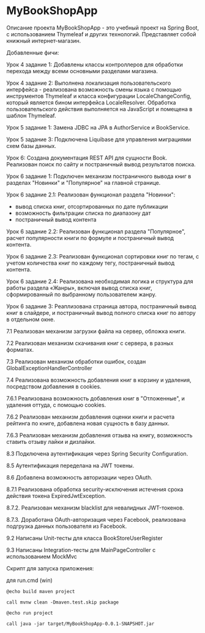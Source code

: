 # MyBookShopApp
Описание проекта
MyBookShopApp - это учебный проект на Spring Boot, с использованием Thymeleaf и других технологий. Представляет собой книжный интернет-магазин.

Добавленные фичи:

Урок 4 задание 1:
Добавлены классы контроллеров для обработки перехода между всеми основными разделами магазина.

Урок 4 задание 2:
Выполнена локализация пользовательского интерфейса - реализована возможность смены языка с помощью инструментов Thymeleaf и класса конфигурации LocaleChangeConfig, который является бином интерфейса LocaleResolver. Обработка пользовательского действия выполняется на JavaScript и помещена в шаблон Thymeleaf.

Урок 5 задание 1:
Замена JDBC на JPA в AuthorService и BookService.

Урок 5 задание 3:
Подключена Liquibase для управления миграциями схем базы данных.

Урок 6:
Создана документация REST API для сущности Book. 
Реализован поиск по сайту и постраничный вывод результатов поиска.

Урок 6 задание 1:
Подключен механизм постраничного вывода книг в разделах "Новинки" и "Популярное" на главной странице.

Урок 6 задание 2.1:
Реализован функционал раздела "Новинки": 
- вывод списка книг, отсортированных по дате публикации
- возможность фильтрации списка по диапазону дат
- постраничный вывод контента

Урок 6 задание 2.2:
Реализован функционал раздела "Популярное", расчет популярности книги по формуле и постраничный вывод контента.

Урок 6 задание 2.3:
Реализован функционал сортировки книг по тегам, с учетом количества книг по каждому тегу, постраничный вывод контента.

Урок 6 задание 2.4:
Реализована необходимая логика и структура для работы раздела «Жанры», включая вывод списка книг, сформированный по выбранному пользователем жанру. 

Урок 6 задание 3:
Реаплизована страница автора, постраничный вывод книг в слайдере, и постраничный вывод полного списка книг по автору в отдельном окне.

7.1 Реализован механизм загрузки файла на сервер, обложка книги.

7.2 Реализован механизм скачивания книг с сервера, в разных форматах.

7.3 Реализован механизм обработки ошибок, создан GlobalExceptionHandlerController

7.4 Реализована возможность добавления книг в корзину и удаления, посредством добавления в cookies.

7.6.1 Реализована возможность добавления книг в "Отложенные", и удаления оттуда, с помощью cookies.

7.6.2 Реализован механизм добавления оценки книги и расчета рейтинга по книге, добавлена новая сущность в базу данных.

7.6.3 Реализован механизм добавления отзыва на книгу, возможность ставить отзыву лайки и дизлайки.

8.3 Подключена аутентификация через Spring Security Configuration.

8.5 Аутентификация переделана на JWT токены.

8.6 Добавлена возможность авторизации через OAuth.

8.7.1 Реализована обработка security-исключения истечения срока действия токена ExpiredJwtException.

8.7.2. Реализован механизм blacklist для невалидных JWT-токенов.

8.7.3. Доработана OAuth-авторизация через Facebook, реализована подгрузка данных пользователя из Facebook.

9.2 Написаны Unit-тесты для класса BookStoreUserRegister

9.3 Написаны Integration-тесты для MainPageController с использованием MockMvc


Скрипт для запуска приложения:

для run.cmd (win)

`@echo build maven project`

`call mvnw clean -Dmaven.test.skip package`

`@echo run project`

`call java -jar target/MyBookShopApp-0.0.1-SNAPSHOT.jar`

